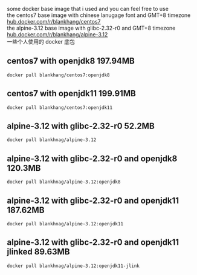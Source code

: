 some docker base image that i used and you can feel free to use  
the centos7 base image with chinese lanugage font and GMT+8 timezone  <a href="https://hub.docker.com/r/blankhang/centos7"  target="_blank">hub.docker.com/r/blankhang/centos7</a>      
the alpine-3.12 base image with glibc-2.32-r0 and GMT+8 timezone <a href="https://hub.docker.com/r/blankhang/alpine-3.12"  target="_blank">hub.docker.com/r/blankhang/alpine-3.12</a>  
一些个人使用的 docker 底包  

## centos7 with openjdk8 197.94MB
```shell script
docker pull blankhang/centos7:openjdk8
```
## centos7 with openjdk11 199.91MB
```shell script
docker pull blankhang/centos7:openjdk11
```

## alpine-3.12 with glibc-2.32-r0  52.2MB
```shell script
docker pull blankhnag/alpine-3.12
```
## alpine-3.12 with glibc-2.32-r0 and openjdk8 120.3MB
```shell script
docker pull blankhnag/alpine-3.12:openjdk8
```
## alpine-3.12 with glibc-2.32-r0 and openjdk11 187.62MB
```shell script
docker pull blankhnag/alpine-3.12:openjdk11
```
## alpine-3.12 with glibc-2.32-r0 and openjdk11 jlinked  89.63MB
```shell script
docker pull blankhnag/alpine-3.12:openjdk11-jlink
```
